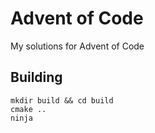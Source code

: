 # Advent of Code
My solutions for Advent of Code

## Building
```
mkdir build && cd build
cmake ..
ninja
```
